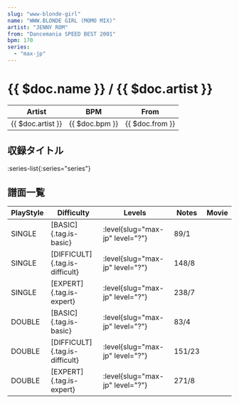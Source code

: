 ```yaml
---
slug: "www-blonde-girl"
name: "WWW.BLONDE GIRL (MOMO MIX)"
artist: "JENNY ROM"
from: "Dancemania SPEED BEST 2001"
bpm: 170
series:
  - "max-jp"
---
```


# {{ $doc.name }} / {{ $doc.artist }}

|Artist|BPM|From|
|------|---|----|
|{{ $doc.artist }}|{{ $doc.bpm }}|{{ $doc.from }}|

## 収録タイトル

:series-list{:series="series"}

## 譜面一覧

|PlayStyle|Difficulty|Levels|Notes|Movie|
|---------|----------|------|-----|-----|
|SINGLE|[BASIC]{.tag.is-basic}|<div class="field is-grouped is-grouped-multiline">:level{slug="max-jp" level="?"}</div>|89/1||
|SINGLE|[DIFFICULT]{.tag.is-difficult}|<div class="field is-grouped is-grouped-multiline">:level{slug="max-jp" level="?"}</div>|148/8||
|SINGLE|[EXPERT]{.tag.is-expert}|<div class="field is-grouped is-grouped-multiline">:level{slug="max-jp" level="?"}</div>|238/7||
|DOUBLE|[BASIC]{.tag.is-basic}|<div class="field is-grouped is-grouped-multiline">:level{slug="max-jp" level="?"}</div>|83/4||
|DOUBLE|[DIFFICULT]{.tag.is-difficult}|<div class="field is-grouped is-grouped-multiline">:level{slug="max-jp" level="?"}</div>|151/23||
|DOUBLE|[EXPERT]{.tag.is-expert}|<div class="field is-grouped is-grouped-multiline">:level{slug="max-jp" level="?"}</div>|271/8||
